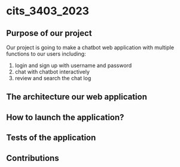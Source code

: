 # cits_3403_2023
## Purpose of our project
Our project is going to make a chatbot web application with multiple functions to our users including:
1) login and sign up with username and password
2) chat with chatbot interactively
3) review and search the chat log

## The architecture our web application
## How to launch the application?
## Tests of the application
## Contributions
